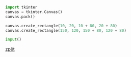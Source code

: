```python
import tkinter
canvas = tkinter.Canvas()
canvas.pack()

canvas.create_rectangle(10, 20, 10 + 80, 20 + 80)
canvas.create_rectangle(150, 120, 150 + 80, 120 + 80)

input()
```
[zpět](../../programovani_uvod.md#úkol-5-2)